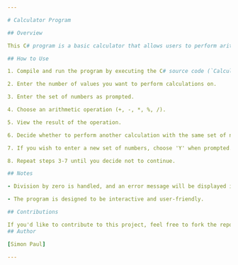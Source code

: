 ```yaml
---

# Calculator Program

## Overview

This C# program is a basic calculator that allows users to perform arithmetic operations on a set of numbers. It supports addition (+), subtraction (-), multiplication (*), modulus (%), and division (/) operations.

## How to Use

1. Compile and run the program by executing the C# source code (`Calculator.cs`).

2. Enter the number of values you want to perform calculations on.

3. Enter the set of numbers as prompted.

4. Choose an arithmetic operation (+, -, *, %, /).

5. View the result of the operation.

6. Decide whether to perform another calculation with the same set of numbers.

7. If you wish to enter a new set of numbers, choose 'Y' when prompted.

8. Repeat steps 3-7 until you decide not to continue.

## Notes

- Division by zero is handled, and an error message will be displayed if encountered.

- The program is designed to be interactive and user-friendly.

## Contributions

If you'd like to contribute to this project, feel free to fork the repository, make your changes, and submit a pull request. Bug fixes, feature enhancements, and code improvements are welcome!
## Author

[Simon Paul]

---
```

